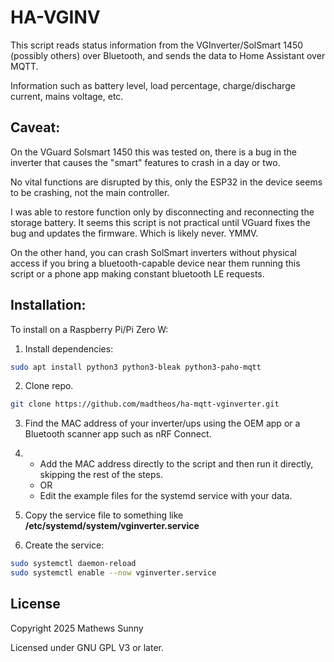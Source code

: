 # HA-VGINV

This script reads status information from the VGInverter/SolSmart 1450 (possibly others) over Bluetooth, 
and sends the data to Home Assistant over MQTT. 

Information such as battery level, load percentage, charge/discharge current, mains voltage, etc. 

## Caveat: 

On the VGuard Solsmart 1450 this was tested on, there is a bug in the inverter that causes the "smart" features to crash in a day or two. 

No vital functions are disrupted by this, only the ESP32 in the device seems to be crashing, not the main controller. 

I was able to restore function only by disconnecting and reconnecting the storage battery. It seems this script is not practical until VGuard fixes the bug and updates the firmware. Which is likely never. YMMV. 

On the other hand, you can crash SolSmart inverters without physical access if you bring a bluetooth-capable device near them running this script or a phone app making constant bluetooth LE requests. 

## Installation:

To install on a Raspberry Pi/Pi Zero W:

1. Install dependencies: 
```bash
sudo apt install python3 python3-bleak python3-paho-mqtt
```

2. Clone repo.
```bash
git clone https://github.com/madtheos/ha-mqtt-vginverter.git
```

3. Find the MAC address of your inverter/ups using the OEM app or a Bluetooth scanner app such as nRF Connect. 

4. - Add the MAC address directly to the script and then run it directly, skipping the rest of the steps. 
   - OR
   - Edit the example files for the systemd service with your data. 

5. Copy the service file to something like **/etc/systemd/system/vginverter.service**
   
6. Create the service:
```bash
sudo systemctl daemon-reload 
sudo systemctl enable --now vginverter.service
```
## License
Copyright 2025 Mathews Sunny

Licensed under GNU GPL V3 or later. 
